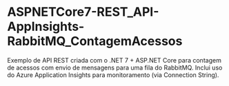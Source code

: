 # ASPNETCore7-REST_API-AppInsights-RabbitMQ_ContagemAcessos
Exemplo de API REST criada com o .NET 7 + ASP.NET Core para contagem de acessos com envio de mensagens para uma fila do RabbitMQ. Inclui uso do Azure Application Insights para monitoramento (via Connection String).
